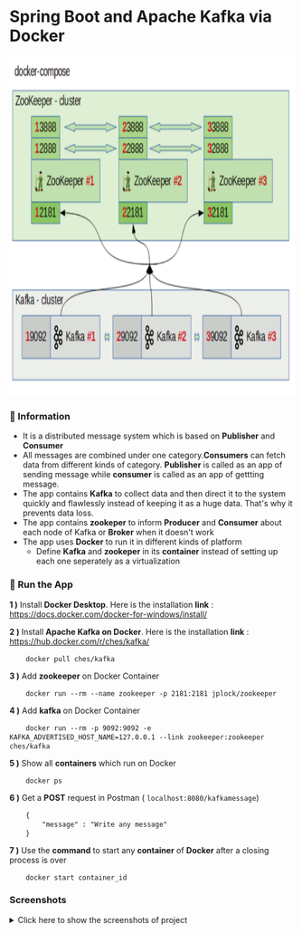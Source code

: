 # Spring Boot and Apache Kafka via Docker

<img src="docker_images\10.PNG" alt="Main Information" width="800" height="600">

### 📖 Information

<ul style="list-style-type:disc">
  <li>It is a distributed message system which is based on <b>Publisher</b> and <b>Consumer</b></li>
  <li>All messages are combined under one category.<b>Consumers</b> can fetch data from different kinds of category. <b>Publisher</b> is called as an app of sending message while <b>consumer</b> is called as an app of gettting message.</li>
  <li>The app contains <b>Kafka</b> to collect data and then direct it to the system quickly and flawlessly instead of keeping it as a huge data. That's why it prevents data loss.</li>
  <li>The app contains <b>zookeper</b> to inform <b>Producer</b> and <b>Consumer</b> about each node of Kafka or <b>Broker</b> when it doesn't work</li>
  <li>The app uses <b>Docker</b> to run it in different kinds of platform
      <ul>
        <li>Define <b>Kafka</b> and <b>zookeper</b> in its <b>container</b> instead of setting up each one seperately as a virtualization </li>
      </ul>
  </li>
</ul>

### 🔨 Run the App

<b>1 )</b> Install <b>Docker Desktop</b>. Here is the installation <b>link</b> : https://docs.docker.com/docker-for-windows/install/

<b>2 )</b> Install <b>Apache Kafka on Docker</b>. Here is the installation <b>link</b> : https://hub.docker.com/r/ches/kafka/
```
    docker pull ches/kafka
```

<b>3 )</b> Add <b>zookeeper</b> on Docker Container
```
    docker run --rm --name zookeeper -p 2181:2181 jplock/zookeeper 
```
<b>4 )</b> Add <b>kafka</b> on Docker Container
```
    docker run --rm -p 9092:9092 -e KAFKA_ADVERTISED_HOST_NAME=127.0.0.1 --link zookeeper:zookeeper ches/kafka
```
<b>5 )</b> Show all <b>containers</b> which run on Docker
```
    docker ps 
```

<b>6 )</b> Get a <b>POST</b> request in Postman ( ```localhost:8080/kafkamessage```)
```
    {
        "message" : "Write any message"
    }
```

<b>7 )</b> Use the <b>command</b> to start any <b>container</b> of <b>Docker</b> after a closing process is over 
```
    docker start container_id
```

### Screenshots

<details>
<summary>Click here to show the screenshots of project</summary>
    <p> Figure 1 </p>
    <img src ="docker_images\0.PNG">
    <p> Figure 2 </p>
    <img src ="docker_images\1.PNG">
    <p> Figure 3 </p>
    <img src ="docker_images\2.PNG">
    <p> Figure 4 </p>
    <img src ="docker_images\3.PNG">
    <p> Figure 5 </p>
    <img src ="docker_images\4.PNG">
    <p> Figure 6 </p>
    <img src ="docker_images\5.PNG">
    <p> Figure 7 </p>
    <img src ="docker_images\6.PNG">
    <p> Figure 8 </p>
    <img src ="docker_images\7.PNG">
    <p> Figure 9 </p>
    <img src ="docker_images\8.PNG">
    <p> Figure 10 </p>
    <img src ="docker_images\9.PNG">
</details>